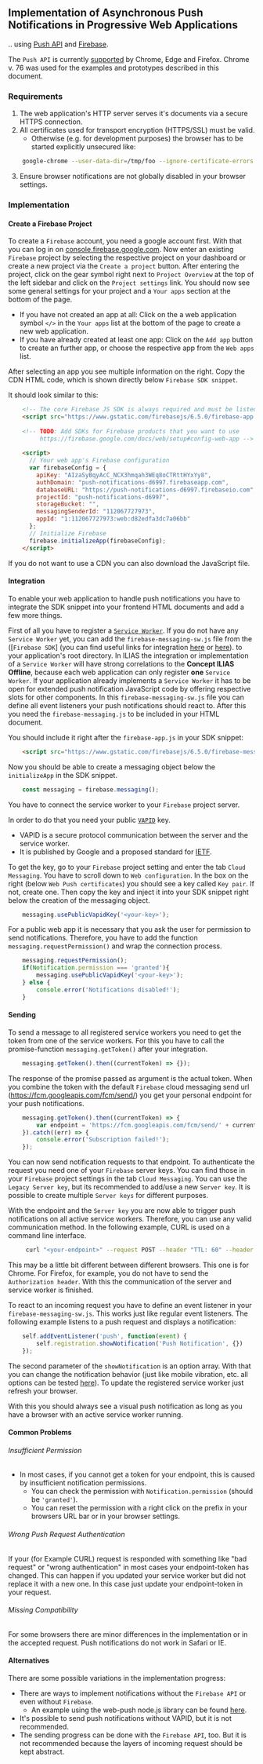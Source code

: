 ## Implementation of Asynchronous Push Notifications in Progressive Web Applications

.. using [Push API](https://www.w3.org/TR/push-api/) and
[Firebase](https://firebase.google.com/docs).

The `Push API` is currently [supported](https://caniuse.com/#feat=push-api)
by Chrome, Edge and Firefox. Chrome v. 76 was used for the examples and
prototypes described in this document.

### Requirements

1. The web application's HTTP server serves it's documents via a
secure HTTPS connection.
2. All certificates used for transport encryption (HTTPS/SSL) must be valid.
    * Otherwise (e.g. for development purposes) the browser has to be started
explicitly unsecured like:

```bash
    google-chrome --user-data-dir=/tmp/foo --ignore-certificate-errors --unsafely-treat-insecure-origin-as-secure=<your-host>
```

3. Ensure browser notifications are not globally disabled in your browser settings.

### Implementation

#### Create a Firebase Project

To create a `Firebase` account, you need a google account first. 
With that you can log in on [console.firebase.google.com](https://console.firebase.google.com).
Now enter an existing `Firebase` project by selecting the respective
project on your dashboard or create a new project via
the `Create a project` button.
After entering the project, click on the gear symbol right next to `Project Overview`
at the top of the left sidebar and click on the `Project settings` link.
You should now see some general settings for your project
and a `Your apps` section at the bottom of the page.

* If you have not created an app at all: Click on the a web application
symbol `</>` in the `Your apps` list at the bottom of the page to create
a new web application.
* If you have already created at least one app: Click on the `Add app`
button to create an further app, or choose the respective app
from the `Web apps` list.
 
After selecting an app you see multiple information on the right.
Copy the CDN HTML code, which is shown directly below `Firebase SDK snippet`.

It should look similar to this:

```html
    <!-- The core Firebase JS SDK is always required and must be listed first -->
    <script src="https://www.gstatic.com/firebasejs/6.5.0/firebase-app.js"></script>
    
    <!-- TODO: Add SDKs for Firebase products that you want to use
         https://firebase.google.com/docs/web/setup#config-web-app -->
    
    <script>
      // Your web app's Firebase configuration
      var firebaseConfig = {
        apiKey: "AIzaSyBqyAcC_NCX3hmqah3WEq8oCTRttHYxYy8",
        authDomain: "push-notifications-d6997.firebaseapp.com",
        databaseURL: "https://push-notifications-d6997.firebaseio.com",
        projectId: "push-notifications-d6997",
        storageBucket: "",
        messagingSenderId: "112067727973",
        appId: "1:112067727973:web:d82edfa3dc7a06bb"
      };
      // Initialize Firebase
      firebase.initializeApp(firebaseConfig);
    </script>
```
    
If you do not want to use a CDN you can also download the JavaScript file.

#### Integration

To enable your web application to handle push notifications you have
to integrate the SDK snippet into your frontend HTML documents and
add a few more things.

First of all you have to register a [`Service Worker`](https://caniuse.com/#feat=serviceworkers).
If you do not have any `Service Worker` yet, you can add the `firebase-messaging-sw.js`
file from the ([`Firebase SDK`] (you can find useful links for integration [here](https://firebase.google.com/docs/cloud-messaging/js/receive) or
[here](https://firebase.google.com/docs/cloud-messaging/js/receive)).
to your application's root directory.
In ILIAS the integration or implementation of a `Service Worker` will have
strong correlations to the **Concept ILIAS Offline**, because each web application
can only register **one** `Service Worker`.
If your application already implements a `Service Worker` it has to be open
for extended push notification JavaScript code by offering respective slots
for other components. 
In this `firebase-messaging-sw.js` file you can define all event listeners
your push notifications should react to. After this you need
the `firebase-messaging.js` to be included in your HTML document.

You should include it right after the `firebase-app.js` in your SDK snippet:

```html
    <script src="https://www.gstatic.com/firebasejs/6.5.0/firebase-messaging.js"></script>
```

Now you should be able to create a messaging object below the `initializeApp` in the SDK snippet.

```js
    const messaging = firebase.messaging();
```

You have to connect the service worker to your `Firebase` project server.

In order to do that you need your public [`VAPID`](https://www.rfc-editor.org/info/rfc8292) key.
- VAPID is a secure protocol communication between the server and the service worker.
- It is published by Google and a proposed standard for [IETF](https://www.rfc-editor.org/info/rfc8292).

To get the key, go to your `Firebase` project setting and enter the tab `Cloud Messaging`.
You have to scroll down to `Web configuration`.
In the box on the right (below `Web Push certificates`) you should see a key called `Key pair`.
If not, create one.
Then copy the key and inject it into your SDK snippet right below the creation of the messaging object.

```js
    messaging.usePublicVapidKey('<your-key>');
```

For a public web app it is necessary that you ask the user for permission to send notifications.
Therefore, you have to add the function `messaging.requestPermission()` and wrap the connection process.

```js
    messaging.requestPermission();
    if(Notification.permission === 'granted'){
        messaging.usePublicVapidKey('<your-key>');
    } else {
        console.error('Notifications disabled!');
    }
```

#### Sending

To send a message to all registered service workers you need to get the token
from one of the service workers.
For this you have to call the promise-function `messaging.getToken()` after your integration.

```js
    messaging.getToken().then((currentToken) => {});
```

The response of the promise passed as argument is the actual token.
When you combine the token with the default `Firebase` cloud messaging
send url (https://fcm.googleapis.com/fcm/send/) you get your personal
endpoint for your push notifications.

```js
    messaging.getToken().then((currentToken) => {
        var endpoint = 'https://fcm.googleapis.com/fcm/send/' + currentToken;
    }).catch((err) => {
        console.error('Subscription failed!');
    });
```

You can now send notification requests to that endpoint.
To authenticate the request you need one of your `Firebase` server keys.
You can find those in your `Firebase` project settings in the tab `Cloud Messaging`.
You can use the `Legacy Server key`, but its recommended to add/use a new `Server key`.
It is possible to create multiple `Server keys` for different purposes.

With the endpoint and the `Server key` you are now able to trigger push notifications
on all active service workers.
Therefore, you can use any valid communication method.
In the following example, CURL is used on a command line interface.

```bash
     curl "<your-endpoint>" --request POST --header "TTL: 60" --header "Content-Length: 0" --header "Authorization: key=<your-server-key>"
```

This may be a little bit different between different browsers.
This one is for Chrome. For Firefox, for example, you do not have to send the `Authorization header`.
With this the communication of the server and service worker is finished.

To react to an incoming request you have to define an event listener in your `firebase-messaging-sw.js`.
This works just like regular event listeners.
The following example listens to a push request and displays a notification:

```js
    self.addEventListener('push', function(event) {
        self.registration.showNotification('Push Notification', {})
    });
```

The second parameter of the `showNotification` is an option array.
With that you can change the notification behavior (just like mobile vibration, etc.
all options can be tested [here](https://tests.peter.sh/notification-generator/)).
To update the registered service worker just refresh your browser.

With this you should always see a visual push notification as long as you
have a browser with an active service worker running.

#### Common Problems

###### Insufficient Permission

*  In most cases, if you cannot get a token for your endpoint, this is caused by insufficient notification permissions.
   * You can check the permission with `Notification.permission` (should be `'granted'`).
   * You can reset the permission with a right click on the prefix in your browsers URL bar or in your browser settings.

###### Wrong Push Request Authentication

If your (for Example CURL) request is responded with something like "bad request" or "wrong authentication" in most cases your endpoint-token has changed.
This can happen if you updated your service worker but did not replace it with a new one.
In this case just update your endpoint-token in your request.

###### Missing Compatibility

For some browsers there are minor differences in the implementation or in the accepted request.
Push notifications do not work in Safari or IE.

#### Alternatives

There are some possible variations in the implementation progress:

* There are ways to implement notifications without the `Firebase API` or even without `Firebase`.
   * An example using the web-push node.js library can be found [here](https://developers.google.com/web/ilt/pwa/introduction-to-push-notifications#vapid).
* It's possible to send push notifications without VAPID, but it is not recommended.
* The sending progress can be done with the `Firebase API`, too. But it is not recommended because the layers of incoming request should be kept abstract.
